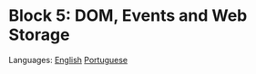 # Block 5: DOM, Events and Web Storage

Languages: [English](https://github.com/mayusatori/trybe-exercises/blob/main/exercises/B5/README.en.md#block-5-dom-events-and-web-storage) [Portuguese](https://github.com/mayusatori/trybe-exercises/blob/main/exercises/B5/README.md#bloco-5-dom-eventos-e-web-storage)
